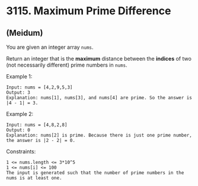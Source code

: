 # 3115. Maximum Prime Difference
## (Meidum)

You are given an integer array `nums`.

Return an integer that is the **maximum** distance between the **indices** of two (not necessarily different) prime numbers in ``nums``.


Example 1:

```
Input: nums = [4,2,9,5,3]
Output: 3
Explanation: nums[1], nums[3], and nums[4] are prime. So the answer is |4 - 1| = 3.
```

Example 2:

```
Input: nums = [4,8,2,8]
Output: 0
Explanation: nums[2] is prime. Because there is just one prime number, the answer is |2 - 2| = 0.
```
 

Constraints:

```
1 <= nums.length <= 3*10^5
1 <= nums[i] <= 100
The input is generated such that the number of prime numbers in the nums is at least one.
```